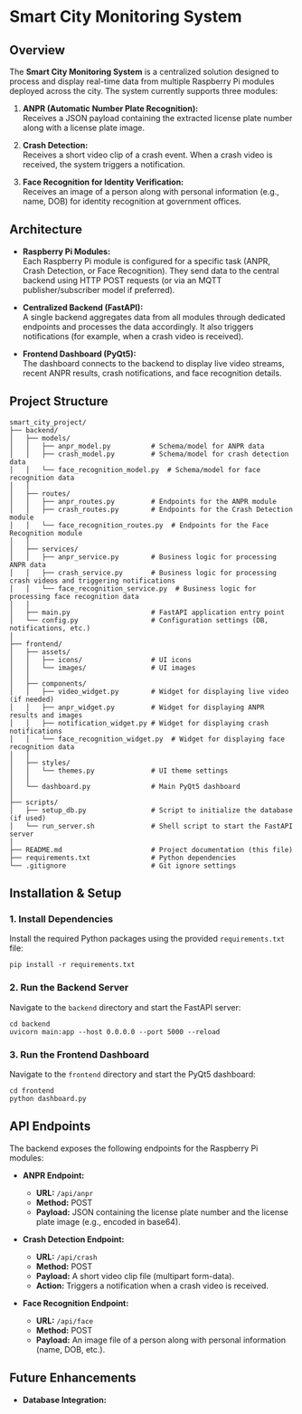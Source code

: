 # Smart City Monitoring System

## Overview

The **Smart City Monitoring System** is a centralized solution designed to process and display real-time data from multiple Raspberry Pi modules deployed across the city. The system currently supports three modules:

1. **ANPR (Automatic Number Plate Recognition):**  
   Receives a JSON payload containing the extracted license plate number along with a license plate image.

2. **Crash Detection:**  
   Receives a short video clip of a crash event. When a crash video is received, the system triggers a notification.

3. **Face Recognition for Identity Verification:**  
   Receives an image of a person along with personal information (e.g., name, DOB) for identity recognition at government offices.

## Architecture

- **Raspberry Pi Modules:**  
  Each Raspberry Pi module is configured for a specific task (ANPR, Crash Detection, or Face Recognition). They send data to the central backend using HTTP POST requests (or via an MQTT publisher/subscriber model if preferred).

- **Centralized Backend (FastAPI):**  
  A single backend aggregates data from all modules through dedicated endpoints and processes the data accordingly. It also triggers notifications (for example, when a crash video is received).

- **Frontend Dashboard (PyQt5):**  
  The dashboard connects to the backend to display live video streams, recent ANPR results, crash notifications, and face recognition details.

## Project Structure

```
smart_city_project/
├── backend/
│   ├── models/
│   │   ├── anpr_model.py          # Schema/model for ANPR data
│   │   ├── crash_model.py         # Schema/model for crash detection data
│   │   └── face_recognition_model.py  # Schema/model for face recognition data
│   │
│   ├── routes/
│   │   ├── anpr_routes.py         # Endpoints for the ANPR module
│   │   ├── crash_routes.py        # Endpoints for the Crash Detection module
│   │   └── face_recognition_routes.py  # Endpoints for the Face Recognition module
│   │
│   ├── services/
│   │   ├── anpr_service.py        # Business logic for processing ANPR data
│   │   ├── crash_service.py       # Business logic for processing crash videos and triggering notifications
│   │   └── face_recognition_service.py  # Business logic for processing face recognition data
│   │
│   ├── main.py                    # FastAPI application entry point
│   └── config.py                  # Configuration settings (DB, notifications, etc.)
│
├── frontend/
│   ├── assets/
│   │   ├── icons/                 # UI icons
│   │   └── images/                # UI images
│   │
│   ├── components/
│   │   ├── video_widget.py        # Widget for displaying live video (if needed)
│   │   ├── anpr_widget.py         # Widget for displaying ANPR results and images
│   │   ├── notification_widget.py # Widget for displaying crash notifications
│   │   └── face_recognition_widget.py  # Widget for displaying face recognition data
│   │
│   ├── styles/
│   │   └── themes.py              # UI theme settings
│   │
│   └── dashboard.py               # Main PyQt5 dashboard
│
├── scripts/
│   ├── setup_db.py                # Script to initialize the database (if used)
│   └── run_server.sh              # Shell script to start the FastAPI server
│
├── README.md                      # Project documentation (this file)
├── requirements.txt               # Python dependencies
└── .gitignore                     # Git ignore settings
```

## Installation & Setup

### 1. Install Dependencies

Install the required Python packages using the provided `requirements.txt` file:

```
pip install -r requirements.txt
```

### 2. Run the Backend Server

Navigate to the `backend` directory and start the FastAPI server:

```
cd backend
uvicorn main:app --host 0.0.0.0 --port 5000 --reload
```

### 3. Run the Frontend Dashboard

Navigate to the `frontend` directory and start the PyQt5 dashboard:

```
cd frontend
python dashboard.py
```

## API Endpoints

The backend exposes the following endpoints for the Raspberry Pi modules:

- **ANPR Endpoint:**  
  - **URL:** `/api/anpr`  
  - **Method:** POST  
  - **Payload:** JSON containing the license plate number and the license plate image (e.g., encoded in base64).

- **Crash Detection Endpoint:**  
  - **URL:** `/api/crash`  
  - **Method:** POST  
  - **Payload:** A short video clip file (multipart form-data).  
  - **Action:** Triggers a notification when a crash video is received.

- **Face Recognition Endpoint:**  
  - **URL:** `/api/face`  
  - **Method:** POST  
  - **Payload:** An image file of a person along with personal information (name, DOB, etc.).

## Future Enhancements

- **Database Integration:**

